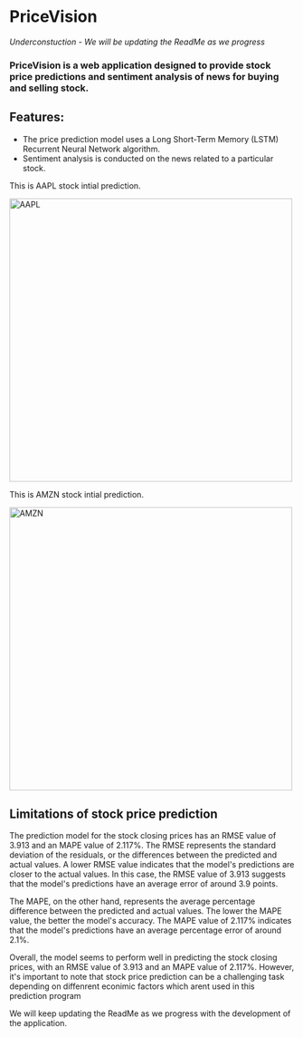 # PriceVision

*Underconstuction - We will be updating the ReadMe as we progress*

### PriceVision is a web application designed to provide stock price predictions and sentiment analysis of news for buying and selling stock.

## Features:
- The price prediction model uses a Long Short-Term Memory (LSTM) Recurrent Neural Network algorithm. 
- Sentiment analysis is conducted on the news related to a particular stock.

This is AAPL stock intial prediction.

<img width="500" alt="AAPL" src="https://github.com/umangptl/Software-Engineering-Project-Seminar_1/blob/main/Resources/AAPL.png">

This is AMZN stock intial prediction.

<img width="500" alt="AMZN" src="https://github.com/umangptl/Software-Engineering-Project-Seminar_1/blob/main/Resources/AmZN.png">

## Limitations of stock price prediction 
The prediction model for the stock closing prices has an RMSE value of 3.913 and an MAPE value of 2.117%. The RMSE represents the standard deviation of the residuals, or the differences between the predicted and actual values. A lower RMSE value indicates that the model's predictions are closer to the actual values. In this case, the RMSE value of 3.913 suggests that the model's predictions have an average error of around 3.9 points.

The MAPE, on the other hand, represents the average percentage difference between the predicted and actual values. The lower the MAPE value, the better the model's accuracy. The MAPE value of 2.117% indicates that the model's predictions have an average percentage error of around 2.1%.

Overall, the model seems to perform well in predicting the stock closing prices, with an RMSE value of 3.913 and an MAPE value of 2.117%. However, it's important to note that stock price prediction can be a challenging task depending on diffenrent econimic factors which arent used in this prediction program

We will keep updating the ReadMe as we progress with the development of the application.
